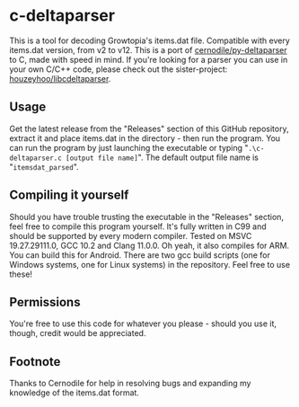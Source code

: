 # c-deltaparser
This is a tool for decoding Growtopia's items.dat file. Compatible with every items.dat version, from v2 to v12.
This is a port of [cernodile/py-deltaparser](https://github.com/cernodile/py-deltaparser) to C, made with speed in mind.
If you're looking for a parser you can use in your own C/C++ code, please check out the sister-project: [houzeyhoo/libcdeltaparser](https://github.com/houzeyhoo/libcdeltaparser).

## Usage
Get the latest release from the "Releases" section of this GitHub repository, extract it and place items.dat in the directory - then run the program.
You can run the program by just launching the executable or typing "`.\c-deltaparser.c [output file name]`". The default output file name is "`itemsdat_parsed`".

## Compiling it yourself
Should you have trouble trusting the executable in the "Releases" section, feel free to compile this program yourself. It's fully written in C99
and should be supported by every modern compiler. Tested on MSVC 19.27.29111.0, GCC 10.2 and Clang 11.0.0. Oh yeah, it also compiles for ARM. You can build this for Android.
There are two gcc build scripts (one for Windows systems, one for Linux systems) in the repository. Feel free to use these!

## Permissions
You're free to use this code for whatever you please - should you use it, though, credit would be appreciated.

## Footnote
Thanks to Cernodile for help in resolving bugs and expanding my knowledge of the items.dat format.
